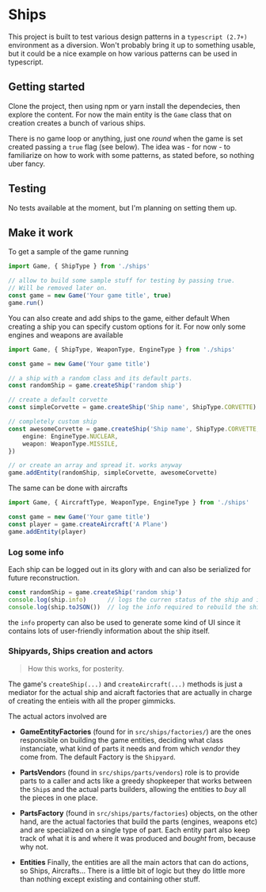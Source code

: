 # Ships

This project is built to test various design patterns in a `typescript (2.7+)` environment as a diversion. Won't probably bring it up to something usable, but it could be a nice example on how various patterns can be used in typescript.

## Getting started

Clone the project, then using npm or yarn install the dependecies, then explore the content.
For now the main entity is the `Game` class that on creation creates a bunch of various ships.

There is no game loop or anything, just one _round_ when the game is set created passing a `true` flag (see below).
The idea was - for now - to familiarize on how to work with some patterns, as stated before, so nothing uber fancy.

## Testing

No tests available at the moment, but I'm planning on setting them up.


## Make it work

To get a sample of the game running

```typescript
import Game, { ShipType } from './ships'

// allow to build some sample stuff for testing by passing true.
// Will be removed later on.
const game = new Game('Your game title', true)
game.run()
```

You can also create and add ships to the game, either default
When creating a ship you can specify custom options for it.
For now only some engines and weapons are available

```typescript
import Game, { ShipType, WeaponType, EngineType } from './ships'

const game = new Game('Your game title')

// a ship with a random class and its default parts.
const randomShip = game.createShip('random ship')

// create a default corvette
const simpleCorvette = game.createShip('Ship name', ShipType.CORVETTE)

// completely custom ship
const awesomeCorvette = game.createShip('Ship name', ShipType.CORVETTE, {
    engine: EngineType.NUCLEAR,
    weapon: WeaponType.MISSILE,
})

// or create an array and spread it. works anyway
game.addEntity(randomShip, simpleCorvette, awesomeCorvette)
```

The same can be done with aircrafts

```typescript
import Game, { AircraftType, WeaponType, EngineType } from './ships'

const game = new Game('Your game title')
const player = game.createAircraft('A Plane')
game.addEntity(player)
```

### Log some info

Each ship can be logged out in its glory with and can also be serialized for future reconstruction.

```typescript
const randomShip = game.createShip('random ship')
console.log(ship.info)      // logs the curren status of the ship and its parts
console.log(ship.toJSON())  // log the info required to rebuild the ship (not implemented yet)
```

the `info` property can also be used to generate some kind of UI since it contains lots of user-friendly information about the ship itself.


### Shipyards, Ships creation and actors
> How this works, for posterity.

The game's `createShip(...)` and `createAircraft(...)` methods is just a mediator for the actual ship and aicraft factories that are actually in charge of creating the entieis with all the proper gimmicks.

The actual actors involved are

* **GameEntityFactories** (found for in `src/ships/factories/`) are the ones responsible on building the game entities, deciding what class instanciate, what kind of parts it needs and from which _vendor_ they come from. The default Factory is the `Shipyard`.

* **PartsVendor**s (found in `src/ships/parts/vendors`) role is to provide parts to a caller and acts like a greedy shopkeeper that works between the `Ship`s and the actual parts builders, allowing the entities to _buy_ all the pieces in one place.

* **PartsFactory** (found in `src/ships/parts/factories`) objects, on the other hand, are the actual factories that build the parts (engines, weapons etc) and are specialized on a single type of part.
  Each entity part also keep track of what it is and where it was produced and _bought_ from, because why not.

* **Entities** Finally, the entities are all the main actors that can do actions, so Ships, Aircrafts... There is a little bit of logic but they do little more than nothing except existing and containing other stuff.
